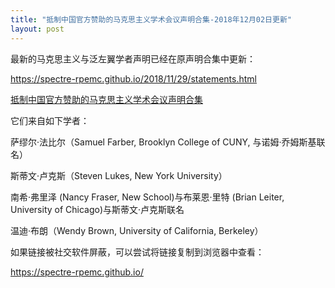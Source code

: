 ```yaml
---
title: "抵制中国官方赞助的马克思主义学术会议声明合集-2018年12月02日更新"
layout: post
---
```


最新的马克思主义与泛左翼学者声明已经在原声明合集中更新：

https://spectre-rpemc.github.io/2018/11/29/statements.html

[抵制中国官方赞助的马克思主义学术会议声明合集](https://spectre-rpemc.github.io/2018/11/29/statements.html)

它们来自如下学者：

萨缪尔·法比尔（Samuel Farber, Brooklyn College of CUNY, 与诺姆·乔姆斯基联名）

斯蒂文·卢克斯（Steven Lukes, New York University）

南希·弗里泽 (Nancy Fraser, New School)与布莱恩·里特 (Brian Leiter, University of Chicago)与斯蒂文·卢克斯联名

温迪·布朗（Wendy Brown, University of California, Berkeley）

如果链接被社交软件屏蔽，可以尝试将链接复制到浏览器中查看：

https://spectre-rpemc.github.io/
